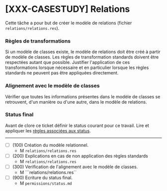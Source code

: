 [XXX-CASESTUDY] Relations
===========================================================

Cette tâche a pour but de créer le modèle de relations
(fichier ``relations/relations.res``).

### Règles de transformations

Si un modèle de classes existe, le modèle de relations doit être
créé à partir de  modèle de classes. 
Les règles de transformation standards doivent être respectées autant
que possible. Justifier l'application de ces transformations lorsque 
nécessaire et en particulier lorsque les règles standards ne peuvent
pas être appliquées directement.

### Alignement avec le modèle de classes

Vérifier que toutes les informations présentes dans le modèle de
classes se retrouvent, d'un manière ou d'une autre, dans le modèle
de relations.

### Status final

Avant de clore ce ticket définir le status courant pour ce travail. Lire et appliquer les [règles associées aux status](https://modelscript.readthedocs.io/en/latest/methods/status.html#rules).

________

- [ ] (100) Création du modèle relationnel.
    - M ``relations/relations.res``
- [ ] (200) Explications en cas de non application des règles standards
    - M ``relations/relations.res``
- [ ] (300) Verification de l'alignement avec le modèle de classes.
    - M ```relations/relations.res``
- [ ] (900) Ecriture du status final.
    - M ``permissions/status.md``
